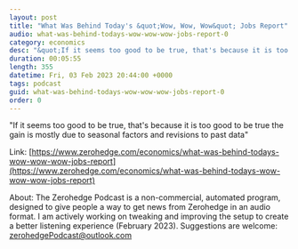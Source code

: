 ```yaml
---
layout: post
title: "What Was Behind Today's &quot;Wow, Wow, Wow&quot; Jobs Report"
audio: what-was-behind-todays-wow-wow-wow-jobs-report-0
category: economics
desc: "&quot;If it seems too good to be true, that's because it is too good to be true  the gain is mostly due to seasonal factors and revisions to past data&quot;"
duration: 00:05:55
length: 355
datetime: Fri, 03 Feb 2023 20:44:00 +0000
tags: podcast
guid: what-was-behind-todays-wow-wow-wow-jobs-report-0
order: 0
---
```

&quot;If it seems too good to be true, that's because it is too good to be true  the gain is mostly due to seasonal factors and revisions to past data&quot;

Link: [https://www.zerohedge.com/economics/what-was-behind-todays-wow-wow-wow-jobs-report](https://www.zerohedge.com/economics/what-was-behind-todays-wow-wow-wow-jobs-report)

About: The Zerohedge Podcast is a non-commercial, automated program, designed to give people a way to get news from Zerohedge in an audio format.  I am actively working on tweaking and improving the setup to create a better listening experience (February 2023).  Suggestions are welcome: [zerohedgePodcast@outlook.com](mailto:zerohedgePodcast@outlook.com)